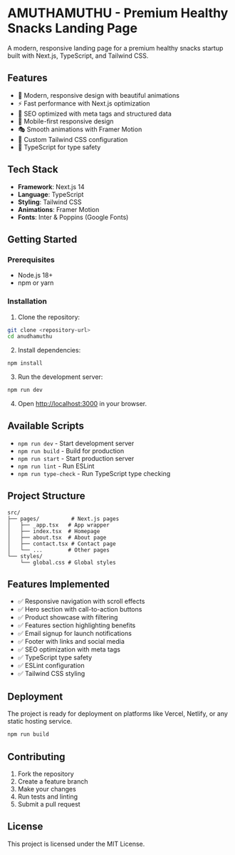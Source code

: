 # AMUTHAMUTHU - Premium Healthy Snacks Landing Page

A modern, responsive landing page for a premium healthy snacks startup built with Next.js, TypeScript, and Tailwind CSS.

## Features

- 🎨 Modern, responsive design with beautiful animations
- ⚡ Fast performance with Next.js optimization
- 🎯 SEO optimized with meta tags and structured data
- 📱 Mobile-first responsive design
- 🎭 Smooth animations with Framer Motion
- 🎨 Custom Tailwind CSS configuration
- 🔧 TypeScript for type safety

## Tech Stack

- **Framework**: Next.js 14
- **Language**: TypeScript
- **Styling**: Tailwind CSS
- **Animations**: Framer Motion
- **Fonts**: Inter & Poppins (Google Fonts)

## Getting Started

### Prerequisites

- Node.js 18+ 
- npm or yarn

### Installation

1. Clone the repository:
```bash
git clone <repository-url>
cd anudhamuthu
```

2. Install dependencies:
```bash
npm install
```

3. Run the development server:
```bash
npm run dev
```

4. Open [http://localhost:3000](http://localhost:3000) in your browser.

## Available Scripts

- `npm run dev` - Start development server
- `npm run build` - Build for production
- `npm run start` - Start production server
- `npm run lint` - Run ESLint
- `npm run type-check` - Run TypeScript type checking

## Project Structure

```
src/
├── pages/          # Next.js pages
│   ├── _app.tsx   # App wrapper
│   ├── index.tsx  # Homepage
│   ├── about.tsx  # About page
│   ├── contact.tsx # Contact page
│   └── ...        # Other pages
└── styles/
    └── global.css # Global styles
```

## Features Implemented

- ✅ Responsive navigation with scroll effects
- ✅ Hero section with call-to-action buttons
- ✅ Product showcase with filtering
- ✅ Features section highlighting benefits
- ✅ Email signup for launch notifications
- ✅ Footer with links and social media
- ✅ SEO optimization with meta tags
- ✅ TypeScript type safety
- ✅ ESLint configuration
- ✅ Tailwind CSS styling

## Deployment

The project is ready for deployment on platforms like Vercel, Netlify, or any static hosting service.

```bash
npm run build
```

## Contributing

1. Fork the repository
2. Create a feature branch
3. Make your changes
4. Run tests and linting
5. Submit a pull request

## License

This project is licensed under the MIT License.
